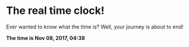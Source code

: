 # The real time clock!

Ever wanted to know what the time is? Well, your journey is about to end!

**The time is Nov 08, 2017, 04:38**